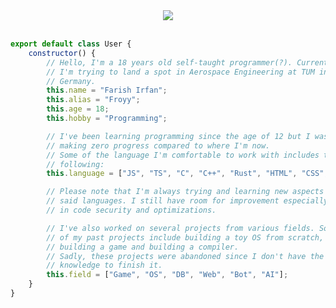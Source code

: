 <div align="center">
    <a href="https://discord.gg/P8ZXv9mr4F"><img src="https://img.shields.io/badge/Discord-%235865F2.svg?style=for-the-badge&logo=discord&logoColor=white" /></a>
</div>

<br />

```javascript
export default class User {
    constructor() {
        // Hello, I'm a 18 years old self-taught programmer(?). Currently,
        // I'm trying to land a spot in Aerospace Engineering at TUM in
        // Germany.
        this.name = "Farish Irfan";
        this.alias = "Froyy";
        this.age = 18;
        this.hobby = "Programming";

        // I've been learning programming since the age of 12 but I was
        // making zero progress compared to where I'm now.
        // Some of the language I'm comfortable to work with includes the
        // following:
        this.language = ["JS", "TS", "C", "C++", "Rust", "HTML", "CSS", "Python"];

        // Please note that I'm always trying and learning new aspects in
        // said languages. I still have room for improvement especially
        // in code security and optimizations.

        // I've also worked on several projects from various fields. Some
        // of my past projects include building a toy OS from scratch,
        // building a game and building a compiler.
        // Sadly, these projects were abandoned since I don't have the
        // knowledge to finish it.
        this.field = ["Game", "OS", "DB", "Web", "Bot", "AI"];
    }
}
```
